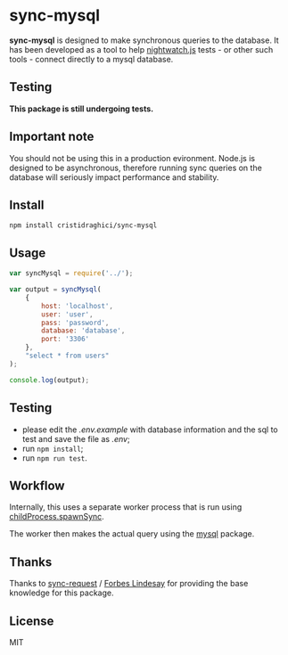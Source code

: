 # sync-mysql

**sync-mysql** is designed to make synchronous queries to the database. It has been developed as a tool to help [nightwatch.js](http://nightwatchjs.org/) tests - or other such tools - connect directly to a mysql database.

## Testing

**This package is still undergoing tests.**

## Important note

You should not be using this in a production evironment. Node.js is designed to be asynchronous, therefore running sync queries on the database will seriously impact performance and stability.

## Install

```
npm install cristidraghici/sync-mysql
```

## Usage

```js
var syncMysql = require('../');

var output = syncMysql(
	{
		host: 'localhost',
		user: 'user',
		pass: 'password',
		database: 'database',
		port: '3306'
	},
	"select * from users"
);

console.log(output);
```

## Testing

- please edit the *.env.example* with database information and the sql to test and save the file as *.env*;
- run `npm install`;
- run `npm run test`.

## Workflow

Internally, this uses a separate worker process that is run using [childProcess.spawnSync](http://nodejs.org/docs/v0.11.13/api/child_process.html#child_process_child_process_spawnsync_command_args_options).

The worker then makes the actual query using the [mysql](https://www.npmjs.com/package/mysql) package.

## Thanks

Thanks to [sync-request](https://github.com/ForbesLindesay/sync-request) / [Forbes Lindesay](https://github.com/ForbesLindesay) for providing the base knowledge for this package.

## License

MIT
